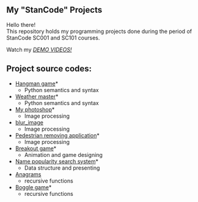 ## My "StanCode" Projects
Hello there!\
This repository holds my programming projects done during the period of StanCode SC001 and SC101 courses.

Watch my *[DEMO VIDEOS!](https://drive.google.com/drive/folders/1Gi3bn9qPW_gR0ISyGzVPLd5Bztdvd7rF?fbclid=IwAR36BW3v_bHn-Idsh-0_ROSWLwrXOzoervZId25OOzH2LX4b6FCGDfULdDg)*

## Project source codes:
* [Hangman game]()*
  * Python semantics and syntax
* [Weather master]()*
  * Python semantics and syntax
* [My photoshop]()*
  * Image processing
* [blur_image]()
  * Image processing
* [Pedestrian removing application]()*
  * Image processing
* [Breakout game]()*
  * Animation and game designing
* [Name popularity search system]()*
  * Data structure and presenting
* [Anagrams](https://github.com/TsaiYeh/MyStanCodeProjects/blob/main/anagram/anagram.py)
  * recursive functions
* [Boggle game]()*
  * recursive functions
